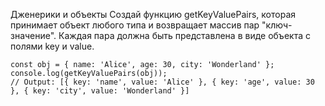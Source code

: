 Дженерики и объекты
Создай функцию getKeyValuePairs, которая принимает объект любого типа и возвращает массив пар "ключ-значение". Каждая пара должна быть представлена в виде объекта с полями key и value.

```
const obj = { name: 'Alice', age: 30, city: 'Wonderland' };
console.log(getKeyValuePairs(obj));
// Output: [{ key: 'name', value: 'Alice' }, { key: 'age', value: 30 }, { key: 'city', value: 'Wonderland' }]


```








